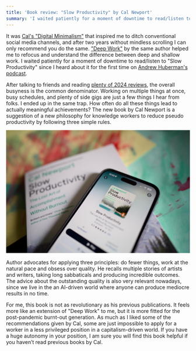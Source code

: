 ```yaml
---
title: 'Book review: "Slow Productivity" by Cal Newport'
summary: 'I waited patiently for a moment of downtime to read/listen to "Slow Productivity" since I heard about it for the first time on Andrew Huberman’s podcast.'
---
```


It was [Cal's "Digital Minimalism"](/book-review-digital-minimalism-by-cal-newport/) that inspired me to ditch conventional social media channels, and after two years without mindless scrolling I can only recommend you do the same. ["Deep Work"](/book-review-deep-work-by-cal-newport/) by the same author helped me to refocus and understand the difference between deep and shallow work. I waited patiently for a moment of downtime to read/listen to "Slow Productivity" since I heard about it for the first time on [Andrew Huberman's podcast](https://www.hubermanlab.com/episode/dr-cal-newport-how-to-enhance-focus-and-improve-productivity).

After talking to friends and reading [plenty of 2024 reviews](/a-look-back-at-2024/#others-blog-about-2024), the overall busyness is the common denominator. Working on multiple things at once, busy schedules, and plenty of side gigs are just a few things I hear from folks. I ended up in the same trap. How often do all these things lead to actually meaningful achievements? The new book by Cal Newport is a suggestion of a new philosophy for knowledge workers to reduce pseudo productivity by following three simple rules.

!["Slow Productivity" by Cal Newport, book and intro screen from the Audible app](slow-productivity.jpg)

Author advocates for applying three principles: do fewer things, work at the natural pace and obsess over quality. He recalls multiple stories of artists and writers, taking long sabbaticals and producing incredible outcomes. The advice about the outstanding quality is also very relevant nowadays, since we live in the an AI-driven world where anyone can produce mediocre results in no time.

For me, this book is not as revolutionary as his previous publications. It feels more like an extension of "Deep Work" to me, but it is more fitted for the post-pandemic burnt-out generation. As much as I liked some of the recommendations given by Cal, some are just impossible to apply for a worker in a less privileged position in a capitalism-driven world. If you have a huge autonomy in your position, I am sure you will find this book helpful if you haven’t read previous books by Cal.
